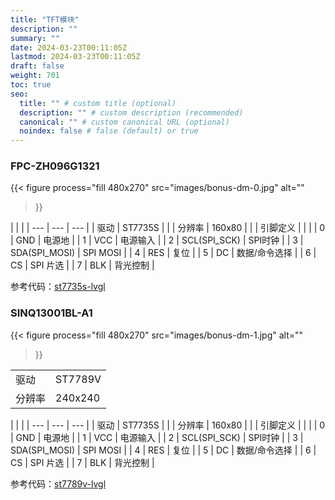 ```yaml
---
title: "TFT模块"
description: ""
summary: ""
date: 2024-03-23T00:11:05Z
lastmod: 2024-03-23T00:11:05Z
draft: false
weight: 701
toc: true
seo:
  title: "" # custom title (optional)
  description: "" # custom description (recommended)
  canonical: "" # custom canonical URL (optional)
  noindex: false # false (default) or true
---
```


### FPC-ZH096G1321

{{< figure
  process="fill 480x270"
  src="images/bonus-dm-0.jpg"
  alt=""
>}}

| | |
| --- | --- | --- |
| 驱动 | ST7735S | |
| 分辨率 | 160x80 | |
| 引脚定义 |  | |
| 0 | GND | 电源地 |
| 1 | VCC | 电源输入 |
| 2 | SCL(SPI_SCK) | SPI时钟 |
| 3 | SDA(SPI_MOSI) | SPI MOSI |
| 4 | RES | 复位 |
| 5 | DC | 数据/命令选择 |
| 6 | CS | SPI 片选 |
| 7 | BLK | 背光控制 |

参考代码：[st7735s-lvgl](https://github.com/IotaHydrae/rpi-pico-lab/tree/main/st7735s-lvgl)

### SINQ13001BL-A1

{{< figure
  process="fill 480x270"
  src="images/bonus-dm-1.jpg"
  alt=""
>}}

| | |
| --- | --- |
| 驱动 | ST7789V |
| 分辨率 | 240x240 |

| | |
| --- | --- | --- |
| 驱动 | ST7735S | |
| 分辨率 | 160x80 | |
| 引脚定义 |  | |
| 0 | GND | 电源地 |
| 1 | VCC | 电源输入 |
| 2 | SCL(SPI_SCK) | SPI时钟 |
| 3 | SDA(SPI_MOSI) | SPI MOSI |
| 4 | RES | 复位 |
| 5 | DC | 数据/命令选择 |
| 6 | CS | SPI 片选 |
| 7 | BLK | 背光控制 |

参考代码：[st7789v-lvgl](https://github.com/IotaHydrae/rpi-pico-lab/tree/main/st7789v-lvgl)